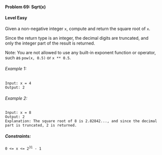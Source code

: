 #### Problem 69: Sqrt(x)

#### Level Easy

Given a non-negative integer `x`, compute and return the square root of `x`.

Since the return type is an integer, the decimal digits are truncated, and only the integer part of the result is returned.

Note: You are not allowed to use any built-in exponent function or operator, such as `pow(x, 0.5)` or `x ** 0.5`.

 

###### Example 1:
```
Input: x = 4
Output: 2
```
###### Example 2:
```
Input: x = 8
Output: 2
Explanation: The square root of 8 is 2.82842..., and since the decimal part is truncated, 2 is returned.
```

##### Constraints:

<code>0 <= x <= 2<sup>31</sup> - 1</code>
